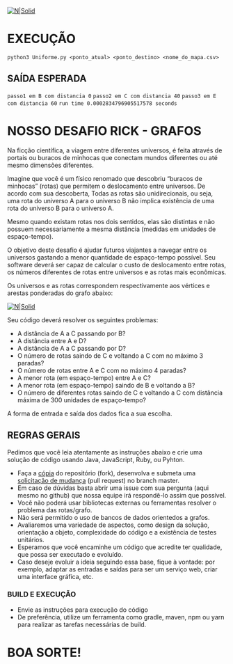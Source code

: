 [![N|Solid](http://solutis.com.br/images/logo.png)](http://solutis.com.br)

# EXECUÇÃO

`python3 Uniforme.py <ponto_atual> <ponto_destino> <nome_do_mapa.csv>`

## SAÍDA ESPERADA

`passo1 em B com distancia 0`
`passo2 em C com distancia 40`
`passo3 em E com distancia 60`
`run time 0.0002834796905517578 seconds`

# NOSSO DESAFIO RICK - GRAFOS
Na ficção científica, a viagem entre diferentes universos, é feita através de portais ou buracos de minhocas que conectam mundos diferentes ou até mesmo dimensões diferentes.

Imagine que você é um físico renomado que descobriu “buracos de minhocas” (rotas) que permitem o deslocamento entre universos. De acordo com sua descoberta, 
Todas as rotas são unidirecionais, ou seja, uma rota do universo A para o universo B não implica existência de uma rota do universo B para o universo A.
 
Mesmo quando existam rotas nos dois sentidos, elas são distintas e não possuem necessariamente a mesma distância (medidas em unidades de espaço-tempo).

O objetivo deste desafio é ajudar futuros viajantes a navegar entre os universos gastando a menor quantidade de espaço-tempo possível. 
Seu software deverá ser capaz de calcular o custo de deslocamento entre rotas, os números diferentes de rotas entre universos e as rotas mais econômicas.

Os universos e as rotas correspondem respectivamente aos vértices e arestas ponderadas do grafo abaixo:

[![N|Solid](https://github.com/solutisfsw/desafio-multiverso-grafos/raw/master/grafo.png)](Grafo)

Seu código deverá resolver os seguintes problemas:

* A distância de A a C passando por B?
* A distância entre A e D?
* A distância de A a C passando por D?
* O número de rotas saindo de C e voltando a C com no máximo 3 paradas?
* O número de rotas entre A e C com no máximo 4 paradas?
* A menor rota (em espaço-tempo) entre A e C?
* A menor rota (em espaço-tempo) saindo de B e voltando a B?
* O número de diferentes rotas saindo de C e voltando a C com distância máxima de 300 unidades de espaço-tempo?

A forma de entrada e saída dos dados fica a sua escolha.

## REGRAS GERAIS
Pedimos que você leia atentamente as instruções abaixo e crie uma solução de código usando Java, JavaScript, Ruby, ou Pyhton.

- Faça a [cópia](https://help.github.com/articles/fork-a-repo/) do repositório (fork), desenvolva e submeta uma [solicitação de mudança](https://help.github.com/articles/creating-a-pull-request/) (pull request) no branch master.
- Em caso de dúvidas basta abrir uma issue com sua pergunta (aqui mesmo no github) que nossa equipe irá respondê-lo assim que possível.
- Você não poderá usar bibliotecas externas ou ferramentas resolver o problema das rotas/grafo.
- Não será permitido o uso de bancos de dados orientedos a grafos.
- Avaliaremos uma variedade de aspectos, como design da solução, orientação a objeto, complexidade do código e a existência de testes unitários.
- Esperamos que você encaminhe um código que acredite ter qualidade, que possa ser executado e evoluído.
- Caso deseje evoluir a ideia seguindo essa base, fique à vontade: por exemplo, adaptar as entradas e saídas para ser um serviço web, criar uma interface gráfica, etc.

### BUILD E EXECUÇÃO
- Envie as instruções para execução do código
- De preferência, utilize um ferramenta como gradle, maven, npm ou yarn para realizar as tarefas necessárias de build.


# BOA SORTE!
